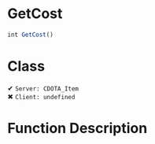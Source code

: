 # GetCost
```js	
int GetCost()
```
# Class
✔ `Server: CDOTA_Item`  
✖ `Client: undefined`  

# Function Description

